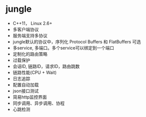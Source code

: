 # jungle

* C++11， Linux 2.6+
* 多客户端协议
* 服务端支持多协议
* jungle默认的协议中，序列化 Protocol Buffers 和 FlatBuffers 可选
* 多service, 多端口。多个service可以绑定到一个端口
* 定制化的路由策略
* 过载保护
* 会话ID, 链路ID，请求ID，路由跳数
* 链路性能(CPU + Wait)
* 日志追踪
* 配置自动加载
* json接口测试
* 简易http监控界面
* 同步调用、异步调用、协程
* 心跳检测

